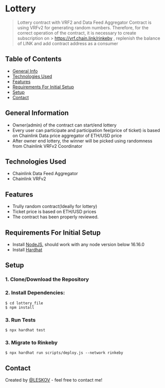 # Lottery
> Lottery contract with VRF2 and Data Feed Aggregator
> Contract is using VRFv2 for generating random numbers. Therefore, for the correct operation of the contract, it is necessary to create subscription on > https://vrf.chain.link/rinkeby , replenish the balance of LINK and add contract address as a consumer

## Table of Contents
* [General Info](#general-information)
* [Technologies Used](#technologies-used)
* [Features](#features)
* [Requirements For Initial Setup](#requirements)
* [Setup](#setup)
* [Contact](#contact)



## General Information
- Owner(admin) of the contract can start/end lottery
- Every user can participate and participation fee(price of ticket) is based on Chainlink Data price aggregator of ETH/USD price
- After owner end lottery, the winner will be picked using randomness from Chainlink VRFv2 Coordinator

 
## Technologies Used
- Chainlink Data Feed Aggregator
- Chainlink VRFv2

## Features
- Trully random contract(Ideally for lottery)
- Ticket price is based on ETH/USD prices
- The contract has been properly reviewed.

## Requirements For Initial Setup
- Install [NodeJS](https://nodejs.org/en/), should work with any node version below 16.16.0
- Install [Hardhat](https://hardhat.org/)

## Setup
### 1. Clone/Download the Repository
### 2. Install Dependencies:
```
$ cd lottery_file
$ npm install
```
### 3. Run Tests
`$ npx hardhat test`

### 3. Migrate to Rinkeby
`$ npx hardhat run scripts/deploy.js --network rinkeby
`



## Contact
Created by [@LESKOV](https://www.linkedin.com/in/ivan-lieskov-4b5664189/) - feel free to contact me!
